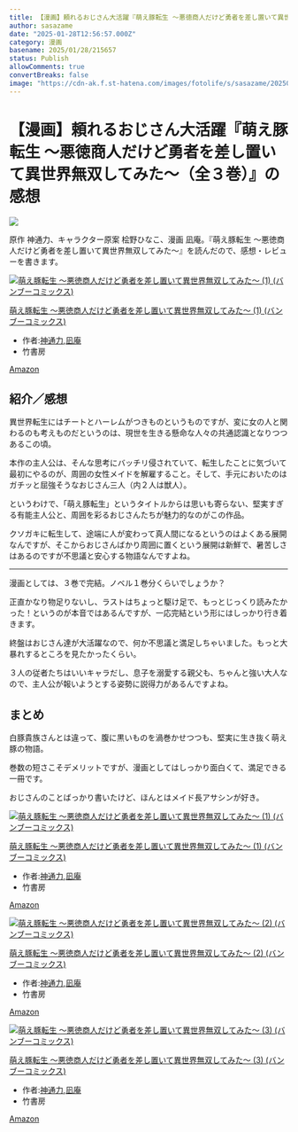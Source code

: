 ```yaml
---
title: 【漫画】頼れるおじさん大活躍『萌え豚転生 ～悪徳商人だけど勇者を差し置いて異世界無双してみた～（全３巻）』の感想
author: sasazame
date: "2025-01-28T12:56:57.000Z"
category: 漫画
basename: 2025/01/28/215657
status: Publish
allowComments: true
convertBreaks: false
image: "https://cdn-ak.f.st-hatena.com/images/fotolife/s/sasazame/20250128/20250128202219.png"
---
```

# 【漫画】頼れるおじさん大活躍『萌え豚転生 ～悪徳商人だけど勇者を差し置いて異世界無双してみた～（全３巻）』の感想

![](https://cdn-ak.f.st-hatena.com/images/fotolife/s/sasazame/20250128/20250128202219.png)

原作 神通力、キャラクター原案 桧野ひなこ、漫画 凪庵。『萌え豚転生 ～悪徳商人だけど勇者を差し置いて異世界無双してみた～』を読んだので、感想・レビューを書きます。

<!-- Extended Body -->

[![萌え豚転生 ～悪徳商人だけど勇者を差し置いて異世界無双してみた～ (1) (バンブーコミックス)](https://m.media-amazon.com/images/I/51jtkVkuCTL._SL500_.jpg "萌え豚転生 ～悪徳商人だけど勇者を差し置いて異世界無双してみた～ (1) (バンブーコミックス)")](https://www.amazon.co.jp/dp/B0B8J6N3Z6?tag=mochig08-22&linkCode=osi&th=1&psc=1)

[萌え豚転生 ～悪徳商人だけど勇者を差し置いて異世界無双してみた～ (1) (バンブーコミックス)](https://www.amazon.co.jp/dp/B0B8J6N3Z6?tag=mochig08-22&linkCode=osi&th=1&psc=1)

-   作者:[神通力](https://d.hatena.ne.jp/keyword/%BF%C0%C4%CC%CE%CF),[凪庵](https://d.hatena.ne.jp/keyword/%C6%E4%B0%C3)
-   竹書房

[Amazon](https://www.amazon.co.jp/dp/B0B8J6N3Z6?tag=mochig08-22&linkCode=osi&th=1&psc=1)

## 紹介／感想

異世界転生にはチートとハーレムがつきものというものですが、変に女の人と関わるのも考えものだというのは、現世を生きる懸命な人々の共通認識となりつつあるこの頃。

本作の主人公は、そんな思考にバッチリ侵されていて、転生したことに気づいて最初にやるのが、周囲の女性メイドを解雇すること。そして、手元においたのはガチッと屈強そうなおじさん三人（内２人は獣人）。

というわけで、「萌え豚転生」というタイトルからは思いも寄らない、堅実すぎる有能主人公と、周囲を彩るおじさんたちが魅力的なのがこの作品。

クソガキに転生して、途端に人が変わって真人間になるというのはよくある展開なんですが、そこからおじさんばかり周囲に置くという展開は新鮮で、暑苦しさはあるのですが不思議と安心する物語なんですよね。

* * *

漫画としては、３巻で完結。ノベル１巻分くらいでしょうか？

正直かなり物足りないし、ラストはちょっと駆け足で、もっとじっくり読みたかった！というのが本音ではあるんですが、一応完結という形にはしっかり行き着きます。

終盤はおじさん達が大活躍なので、何か不思議と満足しちゃいました。もっと大暴れするところを見たかったくらい。

３人の従者たちはいいキャラだし、息子を溺愛する親父も、ちゃんと強い大人なので、主人公が報いようとする姿勢に説得力があるんですよね。

## まとめ

白豚貴族さんとは違って、腹に黒いものを渦巻かせつつも、堅実に生き抜く萌え豚の物語。

巻数の短さこそデメリットですが、漫画としてはしっかり面白くて、満足できる一冊です。

おじさんのことばっかり書いたけど、ほんとはメイド長アサシンが好き。

[![萌え豚転生 ～悪徳商人だけど勇者を差し置いて異世界無双してみた～ (1) (バンブーコミックス)](https://m.media-amazon.com/images/I/51jtkVkuCTL._SL500_.jpg "萌え豚転生 ～悪徳商人だけど勇者を差し置いて異世界無双してみた～ (1) (バンブーコミックス)")](https://www.amazon.co.jp/dp/B0B8J6N3Z6?tag=mochig08-22&linkCode=osi&th=1&psc=1)

[萌え豚転生 ～悪徳商人だけど勇者を差し置いて異世界無双してみた～ (1) (バンブーコミックス)](https://www.amazon.co.jp/dp/B0B8J6N3Z6?tag=mochig08-22&linkCode=osi&th=1&psc=1)

-   作者:[神通力](https://d.hatena.ne.jp/keyword/%BF%C0%C4%CC%CE%CF),[凪庵](https://d.hatena.ne.jp/keyword/%C6%E4%B0%C3)
-   竹書房

[Amazon](https://www.amazon.co.jp/dp/B0B8J6N3Z6?tag=mochig08-22&linkCode=osi&th=1&psc=1)

[![萌え豚転生 ～悪徳商人だけど勇者を差し置いて異世界無双してみた～ (2) (バンブーコミックス)](https://m.media-amazon.com/images/I/51eET17n7WL._SL500_.jpg "萌え豚転生 ～悪徳商人だけど勇者を差し置いて異世界無双してみた～ (2) (バンブーコミックス)")](https://www.amazon.co.jp/dp/B0C1GY6JRC?tag=mochig08-22&linkCode=osi&th=1&psc=1)

[萌え豚転生 ～悪徳商人だけど勇者を差し置いて異世界無双してみた～ (2) (バンブーコミックス)](https://www.amazon.co.jp/dp/B0C1GY6JRC?tag=mochig08-22&linkCode=osi&th=1&psc=1)

-   作者:[神通力](https://d.hatena.ne.jp/keyword/%BF%C0%C4%CC%CE%CF),[凪庵](https://d.hatena.ne.jp/keyword/%C6%E4%B0%C3)
-   竹書房

[Amazon](https://www.amazon.co.jp/dp/B0C1GY6JRC?tag=mochig08-22&linkCode=osi&th=1&psc=1)

[![萌え豚転生 ～悪徳商人だけど勇者を差し置いて異世界無双してみた～ (3) (バンブーコミックス)](https://m.media-amazon.com/images/I/51O0GFIp+pL._SL500_.jpg "萌え豚転生 ～悪徳商人だけど勇者を差し置いて異世界無双してみた～ (3) (バンブーコミックス)")](https://www.amazon.co.jp/dp/B0CHBC1PCF?tag=mochig08-22&linkCode=osi&th=1&psc=1)

[萌え豚転生 ～悪徳商人だけど勇者を差し置いて異世界無双してみた～ (3) (バンブーコミックス)](https://www.amazon.co.jp/dp/B0CHBC1PCF?tag=mochig08-22&linkCode=osi&th=1&psc=1)

-   作者:[神通力](https://d.hatena.ne.jp/keyword/%BF%C0%C4%CC%CE%CF),[凪庵](https://d.hatena.ne.jp/keyword/%C6%E4%B0%C3)
-   竹書房

[Amazon](https://www.amazon.co.jp/dp/B0CHBC1PCF?tag=mochig08-22&linkCode=osi&th=1&psc=1)